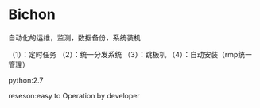 # Bichon
自动化的运维，监测，数据备份，系统装机


（1）：定时任务
（2）：统一分发系统
（3）：跳板机
（4）：自动安装（rmp统一管理）







python:2.7

reseson:easy to Operation by developer
